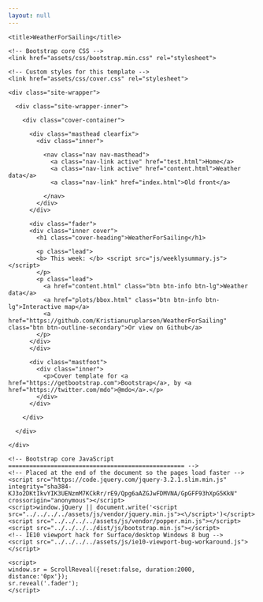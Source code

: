 ```yaml
---
layout: null
---
```


<!-- <!DOCTYPE html> -->
<html lang="en">
  <head>
    <meta charset="utf-8">
    <meta name="viewport" content="width=device-width, initial-scale=1, shrink-to-fit=no">
    <meta name="description" content="">
    <meta name="author" content="">
   <!--  <link rel="icon" href="../../../../favicon.ico"> -->

    <title>WeatherForSailing</title>

    <!-- Bootstrap core CSS -->
    <link href="assets/css/bootstrap.min.css" rel="stylesheet">

    <!-- Custom styles for this template -->
    <link href="assets/css/cover.css" rel="stylesheet">

  </head>

  <body>
  <script src="https://unpkg.com/scrollreveal/dist/scrollreveal.min.js"></script>

    <div class="site-wrapper">

      <div class="site-wrapper-inner">

        <div class="cover-container">

          <div class="masthead clearfix">
            <div class="inner">
 <!--              <h3 class="masthead-brand">Cover</h3> -->
              <nav class="nav nav-masthead">
                <a class="nav-link active" href="test.html">Home</a>
                <a class="nav-link active" href="content.html">Weather data</a>
                <a class="nav-link" href="index.html">Old front</a>
 <!--                <a class="nav-link" href="#">Contact</a> -->
              </nav>
            </div>
          </div>

          <div class="fader">
          <div class="inner cover">
            <h1 class="cover-heading">WeatherForSailing</h1>
  <!--          <p class="lead"> Data on wind, weather and currents presented for sailors and anyone else. </p> -->
            <p class="lead">
            <b> This week: </b> <script src="js/weeklysummary.js"></script>
            </p>
            <p class="lead">
              <a href="content.html" class="btn btn-info btn-lg">Weather data</a>
              <a href="plots/bbox.html" class="btn btn-info btn-lg">Interactive map</a>
              <a href="https://github.com/Kristianuruplarsen/WeatherForSailing" class="btn btn-outline-secondary">Or view on Github</a>
            </p>
          </div>
          </div>

          <div class="mastfoot">
            <div class="inner">
              <p>Cover template for <a href="https://getbootstrap.com">Bootstrap</a>, by <a href="https://twitter.com/mdo">@mdo</a>.</p>
            </div>
          </div>

        </div>

      </div>

    </div>

    <!-- Bootstrap core JavaScript
    ================================================== -->
    <!-- Placed at the end of the document so the pages load faster -->
    <script src="https://code.jquery.com/jquery-3.2.1.slim.min.js" integrity="sha384-KJ3o2DKtIkvYIK3UENzmM7KCkRr/rE9/Qpg6aAZGJwFDMVNA/GpGFF93hXpG5KkN" crossorigin="anonymous"></script>
    <script>window.jQuery || document.write('<script src="../../../../assets/js/vendor/jquery.min.js"><\/script>')</script>
    <script src="../../../../assets/js/vendor/popper.min.js"></script>
    <script src="../../../../dist/js/bootstrap.min.js"></script>
    <!-- IE10 viewport hack for Surface/desktop Windows 8 bug -->
    <script src="../../../../assets/js/ie10-viewport-bug-workaround.js"></script>

    <script>
    window.sr = ScrollReveal({reset:false, duration:2000, distance:'0px'});
    sr.reveal('.fader');
    </script>

  </body>
</html>
